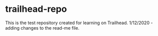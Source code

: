 # trailhead-repo
This is the test repository created for learning on Trailhead.
1/12/2020 - adding changes to the read-me file.
